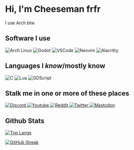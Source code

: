 # Hi, I'm Cheeseman frfr

I use Arch btw

## Software I use
<img alt="Arch Linux" src="https://img.shields.io/badge/Arch_Linux-1793D1?style=for-the-badge&logo=arch-linux&logoColor=white"/> <img alt="Godot" src="https://img.shields.io/badge/Godot-478CBF?style=for-the-badge&logo=GodotEngine&logoColor=white"/> <img alt="VSCode" src="https://img.shields.io/badge/Visual_Studio_Code-0078D4?style=for-the-badge&logo=visual%20studio%20code&logoColor=white"/> <img alt="Neovim" src="https://img.shields.io/badge/Neovim-0078D4?style=for-the-badge&logo=neovim&logoColor=white"/> <img alt="Alacritty" src="https://img.shields.io/badge/alacritty-F46D01?style=for-the-badge&logo=alacritty&logoColor=white"/>
## Languages I *know*/mostly know
<img alt="C" src="https://img.shields.io/badge/C-00599C?style=for-the-badge&logo=c&logoColor=white"/> <img alt="Lua" src="https://img.shields.io/badge/Lua-2C2D72?style=for-the-badge&logo=lua&logoColor=white"/> <img alt="GDScript" src="https://img.shields.io/badge/GDScript-478CBF?style=for-the-badge&logo=GodotEngine&logoColor=white"/>

## Stalk me in one or more of these places
<a href="https://discord.gg/pbvgUBCj9G"> <img alt="Discord" src="https://img.shields.io/badge/Discord-5865F2?style=for-the-badge&logo=discord&logoColor=white"/> </a>
<a href="https://www.youtube.com/channel/UCpT4x1vGhCd4H5QBW8sieeA"> <img alt="Youtube" src="https://img.shields.io/badge/YouTube-FF0000?style=for-the-badge&logo=youtube&logoColor=white"/> </a>
<a href="https://www.reddit.com/user/Chee48"> <img alt="Reddit" src="https://img.shields.io/badge/Reddit-FF4500?style=for-the-badge&logo=reddit&logoColor=white"/> </a>
<a href="https://twitter.com/_IAmCheeseman"> <img alt="Twitter" src="https://img.shields.io/badge/Twitter-1DA1F2?style=for-the-badge&logo=twitter&logoColor=white"/> </a>
<a href="https://mastodon.gamedev.place/@iamcheeseman"> <img alt="Mastodon" src="https://img.shields.io/badge/Mastodon-5a48dd?style=for-the-badge&logo=Mastodon&logoColor=white"/> </a>

## Github Stats

[![Top Langs](https://github-readme-stats.vercel.app/api/top-langs/?username=IAmCheeseman&hide_border=true&layout=compact&langs_count=6)](https://github.com/anuraghazra/github-readme-stats)

[![GitHub Streak](https://github-readme-streak-stats.herokuapp.com?user=IAmCheeseman&theme=highcontrast&hide_border=true&date_format=M%20j%5B%2C%20Y%5D)](https://git.io/streak-stats)

